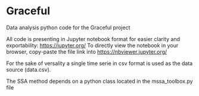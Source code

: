 # Graceful
Data analysis python code for the Graceful project 

All code is presenting in Jupyter notebook format for easier clarity and exportability: https://jupyter.org/
To directly view the notebook in your browser, copy-paste the file link into https://nbviewer.jupyter.org/

For the sake of versality a single time serie in csv format is used as the data source (data.csv).

The SSA method depends on a python class located in the mssa_toolbox.py file
